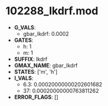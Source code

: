 # 102288_Ikdrf.mod

- **G_VALS**:
  - gbar_Ikdrf: 0.0002
- **GATES**:
  - h: 1
  - m: 1
- **SUFFIX**: Ikdrf
- **GMAX_NAME**: gbar_Ikdrf
- **STATES**: ['m', 'h']
- **I_VALS**:
  - 6.3: 0.00020000000202601682
  - 37: 0.00020000000763811262
- **ERROR_FLAGS**: []
